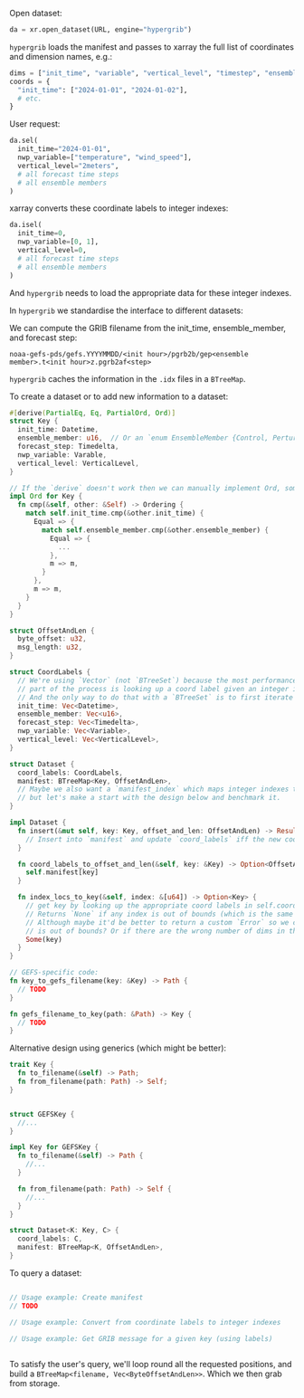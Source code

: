 Open dataset:

```python
da = xr.open_dataset(URL, engine="hypergrib")
```

`hypergrib` loads the manifest and passes to xarray the full list of coordinates and dimension names, e.g.:

```python
dims = ["init_time", "variable", "vertical_level", "timestep", "ensemble_member"]
coords = {
  "init_time": ["2024-01-01", "2024-01-02"],
  # etc.
}
```

User request: 

```python
da.sel(
  init_time="2024-01-01",
  nwp_variable=["temperature", "wind_speed"],
  vertical_level="2meters",
  # all forecast time steps
  # all ensemble members
)
```

xarray converts these coordinate labels to integer indexes:

```python
da.isel(
  init_time=0,
  nwp_variable=[0, 1],
  vertical_level=0,
  # all forecast time steps
  # all ensemble members
)
```

And `hypergrib` needs to load the appropriate data for these integer indexes.

In `hypergrib` we standardise the interface to different datasets:

We can compute the GRIB filename from the init_time, ensemble_member, and forecast step:

```
noaa-gefs-pds/gefs.YYYYMMDD/<init hour>/pgrb2b/gep<ensemble member>.t<init hour>z.pgrb2af<step>
```

`hypergrib` caches the information in the `.idx` files in a `BTreeMap`.

To create a dataset or to add new information to a dataset:

```rust
#[derive(PartialEq, Eq, PartialOrd, Ord)]
struct Key {
  init_time: Datetime,
  ensemble_member: u16,  // Or an `enum EnsembleMember {Control, Perturbed(u16)}`
  forecast_step: Timedelta,
  nwp_variable: Varable,
  vertical_level: VerticalLevel,
}

// If the `derive` doesn't work then we can manually implement Ord, something like this:
impl Ord for Key {
  fn cmp(&self, other: &Self) -> Ordering {
    match self.init_time.cmp(&other.init_time) {
      Equal => {
        match self.ensemble_member.cmp(&other.ensemble_member) {
          Equal => {
            ...
          },
          m => m,
        }
      },
      m => m,
    }
  }
}

struct OffsetAndLen {
  byte_offset: u32,
  msg_length: u32,
}

struct CoordLabels {
  // We're using `Vector` (not `BTreeSet`) because the most performance-sensitive
  // part of the process is looking up a coord label given an integer index.
  // And the only way to do that with a `BTreeSet` is to first iterate over the elements.
  init_time: Vec<Datetime>,
  ensemble_member: Vec<u16>,
  forecast_step: Vec<Timedelta>,
  nwp_variable: Vec<Variable>,
  vertical_level: Vec<VerticalLevel>,
}

struct Dataset {
  coord_labels: CoordLabels,
  manifest: BTreeMap<Key, OffsetAndLen>,
  // Maybe we also want a `manifest_index` which maps integer indexes to `OffsetAndLen`
  // but let's make a start with the design below and benchmark it.
}

impl Dataset {
  fn insert(&mut self, key: Key, offset_and_len: OffsetAndLen) -> Result<(), AlreadyExistsError> {
    // Insert into `manifest` and update `coord_labels` iff the new coord doesn't exist yet.
  }

  fn coord_labels_to_offset_and_len(&self, key: &Key) -> Option<OffsetAndLen> {
    self.manifest[key]
  }

  fn index_locs_to_key(&self, index: &[u64]) -> Option<Key> {
    // get key by looking up the appropriate coord labels in self.coord_labels.
    // Returns `None` if any index is out of bounds (which is the same semantics as `Vec::get`).
    // Although maybe it'd be better to return a custom `Error` so we can say which dim
    // is out of bounds? Or if there are the wrong number of dims in the `index`?
    Some(key)
  }
}

// GEFS-specific code:
fn key_to_gefs_filename(key: &Key) -> Path {
  // TODO
}

fn gefs_filename_to_key(path: &Path) -> Key {
  // TODO
}

```

Alternative design using generics (which might be better):
```rust
trait Key {
  fn to_filename(&self) -> Path;
  fn from_filename(path: Path) -> Self;
}


struct GEFSKey {
  //...
}

impl Key for GEFSKey {
  fn to_filename(&self) -> Path {
    //...
  }

  fn from_filename(path: Path) -> Self {
    //...
  }
}

struct Dataset<K: Key, C> {
  coord_labels: C,
  manifest: BTreeMap<K, OffsetAndLen>,
}

```


To query a dataset:

```rust

// Usage example: Create manifest
// TODO

// Usage example: Convert from coordinate labels to integer indexes

// Usage example: Get GRIB message for a given key (using labels)
 
```

To satisfy the user's query, we'll loop round all the requested positions, and build a `BTreeMap<filename, Vec<ByteOffsetAndLen>>`. Which we then grab from storage.
